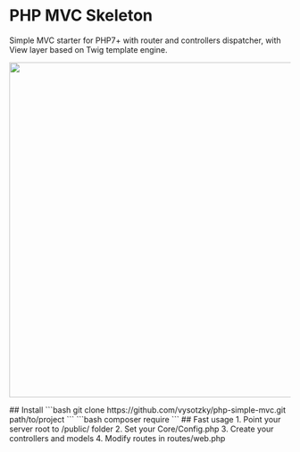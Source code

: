 # PHP MVC Skeleton
<p>Simple MVC starter for PHP7+ with router and controllers dispatcher, with View layer based on Twig template engine.</p>
<p align="center">
<img src="https://user-images.githubusercontent.com/22153965/76825451-4f792800-681a-11ea-9282-4706c90b876d.png" width="600">
</p>
## Install
```bash
git clone https://github.com/vysotzky/php-simple-mvc.git path/to/project
```
```bash
composer require
```
## Fast usage
1. Point your server root to /public/ folder 
2. Set your Core/Config.php
3. Create your controllers and models
4. Modify routes in routes/web.php
